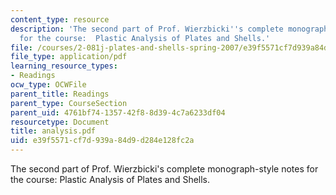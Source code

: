 ```yaml
---
content_type: resource
description: 'The second part of Prof. Wierzbicki''s complete monograph-style notes
  for the course:  Plastic Analysis of Plates and Shells.'
file: /courses/2-081j-plates-and-shells-spring-2007/e39f5571cf7d939a84d9d284e128fc2a_analysis.pdf
file_type: application/pdf
learning_resource_types:
- Readings
ocw_type: OCWFile
parent_title: Readings
parent_type: CourseSection
parent_uid: 4761bf74-1357-42f8-8d39-4c7a6233df04
resourcetype: Document
title: analysis.pdf
uid: e39f5571-cf7d-939a-84d9-d284e128fc2a
---
```

The second part of Prof. Wierzbicki's complete monograph-style notes for the course:  Plastic Analysis of Plates and Shells.


